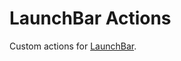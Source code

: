 # LaunchBar Actions

Custom actions for [LaunchBar].

[LaunchBar]: http://obdev.at/products/launchbar
